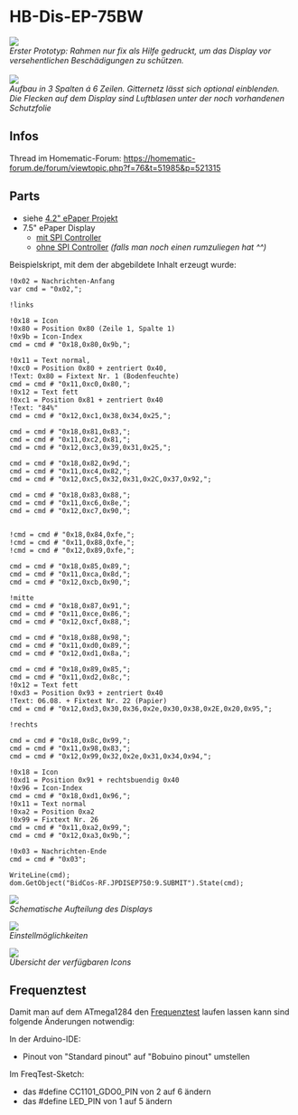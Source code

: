# HB-Dis-EP-75BW

<img src="Images/IMG_9984.jpg" ></img><br/>
_Erster Prototyp: Rahmen nur fix als Hilfe gedruckt, um das Display vor versehentlichen Beschädigungen zu schützen._<br/><br/>
<img src="Images/Display_Inhalt_Grid.jpeg" ></img><br/>
_Aufbau in 3 Spalten á 6 Zeilen. Gitternetz lässt sich optional einblenden.<br/>_
_Die Flecken auf dem Display sind Luftblasen unter der noch vorhandenen Schutzfolie_<br/>

## Infos
Thread im Homematic-Forum: https://homematic-forum.de/forum/viewtopic.php?f=76&t=51985&p=521315

## Parts
- siehe [4.2" ePaper Projekt](https://github.com/jp112sdl/HB-Dis-EP-42BW#parts)
- 7.5" ePaper Display
  - [mit SPI Controller](https://www.exp-tech.de/displays/e-paper-e-ink/8884/waveshare-7.5-e-ink-display-hat-for-raspberry-pi-640x384?c=1424) 
  - [ohne SPI Controller](https://www.exp-tech.de/displays/e-paper-e-ink/8697/640x384-7.5inch-e-ink-raw-display?c=1424) _(falls man noch einen rumzuliegen hat ^^)_

Beispielskript, mit dem der abgebildete Inhalt erzeugt wurde:<br>
```
!0x02 = Nachrichten-Anfang
var cmd = "0x02,";

!links

!0x18 = Icon
!0x80 = Position 0x80 (Zeile 1, Spalte 1)
!0x9b = Icon-Index
cmd = cmd # "0x18,0x80,0x9b,";

!0x11 = Text normal, 
!0xc0 = Position 0x80 + zentriert 0x40,
!Text: 0x80 = Fixtext Nr. 1 (Bodenfeuchte)
cmd = cmd # "0x11,0xc0,0x80,";
!0x12 = Text fett
!0xc1 = Position 0x81 + zentriert 0x40
!Text: "84%"
cmd = cmd # "0x12,0xc1,0x38,0x34,0x25,";

cmd = cmd # "0x18,0x81,0x83,";
cmd = cmd # "0x11,0xc2,0x81,";
cmd = cmd # "0x12,0xc3,0x39,0x31,0x25,";

cmd = cmd # "0x18,0x82,0x9d,";
cmd = cmd # "0x11,0xc4,0x82,";
cmd = cmd # "0x12,0xc5,0x32,0x31,0x2C,0x37,0x92,";

cmd = cmd # "0x18,0x83,0x88,";
cmd = cmd # "0x11,0xc6,0x8e,";
cmd = cmd # "0x12,0xc7,0x90,";


!cmd = cmd # "0x18,0x84,0xfe,";
!cmd = cmd # "0x11,0x88,0xfe,";
!cmd = cmd # "0x12,0x89,0xfe,";

cmd = cmd # "0x18,0x85,0x89,";
cmd = cmd # "0x11,0xca,0x8d,";
cmd = cmd # "0x12,0xcb,0x90,";

!mitte
cmd = cmd # "0x18,0x87,0x91,";
cmd = cmd # "0x11,0xce,0x86,";
cmd = cmd # "0x12,0xcf,0x88,";

cmd = cmd # "0x18,0x88,0x98,";
cmd = cmd # "0x11,0xd0,0x89,";
cmd = cmd # "0x12,0xd1,0x8a,";

cmd = cmd # "0x18,0x89,0x85,";
cmd = cmd # "0x11,0xd2,0x8c,";
!0x12 = Text fett
!0xd3 = Position 0x93 + zentriert 0x40
!Text: 06.08. + Fixtext Nr. 22 (Papier)
cmd = cmd # "0x12,0xd3,0x30,0x36,0x2e,0x30,0x38,0x2E,0x20,0x95,";

!rechts

cmd = cmd # "0x18,0x8c,0x99,";
cmd = cmd # "0x11,0x98,0x83,";
cmd = cmd # "0x12,0x99,0x32,0x2e,0x31,0x34,0x94,";

!0x18 = Icon
!0xd1 = Position 0x91 + rechtsbuendig 0x40
!0x96 = Icon-Index
cmd = cmd # "0x18,0xd1,0x96,";
!0x11 = Text normal
!0xa2 = Position 0xa2
!0x99 = Fixtext Nr. 26
cmd = cmd # "0x11,0xa2,0x99,";
cmd = cmd # "0x12,0xa3,0x9b,";

!0x03 = Nachrichten-Ende
cmd = cmd # "0x03";

WriteLine(cmd);
dom.GetObject("BidCos-RF.JPDISEP750:9.SUBMIT").State(cmd);
```

<img src="Images/Icon_Text_Matrix.png" ></img><br/>
_Schematische Aufteilung des Displays_<br/>

<img src="Images/CCU_Einstellungen.png" ></img><br/>
_Einstellmöglichkeiten_<br/>

<img src="Images/CCU_Einstellungen_Info.png" ></img><br/>
_Übersicht der verfügbaren Icons_<br/>

## Frequenztest

Damit man auf dem ATmega1284 den [Frequenztest](https://asksinpp.de/Grundlagen/FAQ/Fehlerhafte_CC1101.html#ermittlung-der-cc1101-frequenz) laufen lassen kann sind folgende Änderungen notwendig:

In der Arduino-IDE:
- Pinout von "Standard pinout" auf "Bobuino pinout" umstellen

Im FreqTest-Sketch:
- das #define CC1101_GDO0_PIN von 2 auf 6 ändern
- das #define LED_PIN von 1 auf 5 ändern
